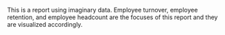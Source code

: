 This is a report using imaginary data. Employee turnover, employee retention, and employee headcount are the focuses of this report and they are visualized accordingly.
